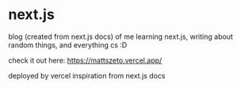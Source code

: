 # next.js
blog (created from next.js docs) of me learning next.js, writing about random things, and everything cs :D

check it out here: https://mattszeto.vercel.app/

deployed by vercel
inspiration from next.js docs

